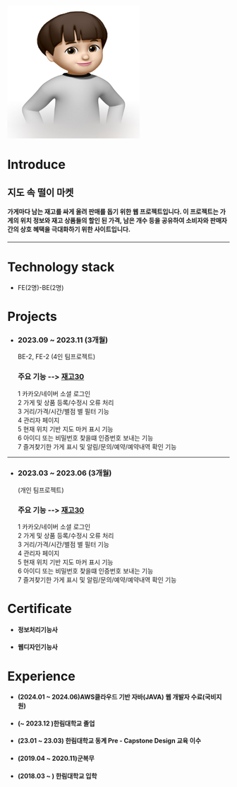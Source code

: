 <img src=image.jpg width=300 height=300>    

# Introduce   
## 지도 속 떨이 마켓      
#### 가게마다 남는 재고를 싸게 올려 판매를 돕기 위한 웹 프로젝트입니다. 이 프로젝트는 가게의 위치 정보와 재고 상품들의 할인 된 가격, 남은 개수 등을 공유하여 소비자와 판매자 간의 상호 혜택을 극대화하기 위한 사이트입니다.   
---
# Technology stack  
* FE(2명)-BE(2명)   

# Projects   
* ### 2023.09 ~ 2023.11 (3개월)
  BE-2, FE-2 (4인 팀프로젝트)
  ### 주요 기능  --> [재고30][github]
  1 카카오/네이버 소셜 로그인   
  2 가게 및 상품 등록/수정시 오류 처리   
  3 거리/가격/시간/별점 별 필터 기능  
  4 관리자 페이지   
  5 현재 위치 기반 지도 마커 표시 기능   
  6 아이디 또는 비밀번호 찾을떄 인증번호 보내는 기능    
  7 즐겨찾기한 가게 표시 및 알림/문의/예약/예약내역 확인 기능   
---
* ### 2023.03 ~ 2023.06 (3개월)
  (개인 팀프로젝트)
  ### 주요 기능  --> [재고30][github]
  1 카카오/네이버 소셜 로그인   
  2 가게 및 상품 등록/수정시 오류 처리   
  3 거리/가격/시간/별점 별 필터 기능  
  4 관리자 페이지   
  5 현재 위치 기반 지도 마커 표시 기능   
  6 아이디 또는 비밀번호 찾을떄 인증번호 보내는 기능    
  7 즐겨찾기한 가게 표시 및 알림/문의/예약/예약내역 확인 기능   
# Certificate   
* #### 정보처리기능사
* #### 웹디자인기능사     

# Experience  
* #### (2024.01 ~ 2024.06)AWS클라우드 기반 자바(JAVA) 웹 개발자 수료(국비지원)
* #### (~ 2023.12 )한림대학교 졸업
* #### (23.01 ~ 23.03) 한림대학교 동계 Pre - Capstone Design 교육 이수
* #### (2019.04 ~ 2020.11)군복무
* #### (2018.03 ~ ) 한림대학교 입학



 [github]: https://github.com/nayunho/2023_capston_project


